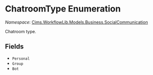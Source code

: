 # ChatroomType Enumeration 

*Namespace*: [Cims.WorkflowLib.Models.Business.SocialCommunication](Cims.WorkflowLib.Models.Business.SocialCommunication.md)

Chatroom type.

## Fields 

- `Personal`
- `Group`
- `Bot`
